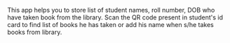 This app helps you to store list of student names, roll number, DOB who have taken book from the library. 
Scan the QR code present in student's id card to find list of books he has taken or add his name when s/he takes books 
from library.